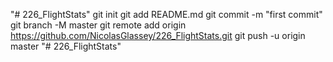 "# 226_FlightStats"  git init git add README.md git commit -m "first commit" git branch -M master git remote add origin https://github.com/NicolasGlassey/226_FlightStats.git git push -u origin master
"# 226_FlightStats" 
